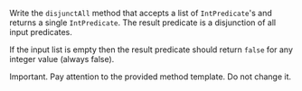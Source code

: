 Write the `disjunctAll` method that accepts a list of `IntPredicate`'s
and returns a single `IntPredicate`. The result predicate is a disjunction
of all input predicates.

If the input list is empty then the result predicate should return
`false` for any integer value (always false).

Important. Pay attention to the provided method template. Do not change it.